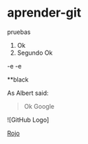 # aprender-git
pruebas


1. Ok
2. Segundo Ok

-e
-e

**black

As Albert said:
>Ok Google

![GitHub Logo]


[Rojo](https://github.com/enriqueAGH/aprender-git/blob/main/nuevo.txt)


